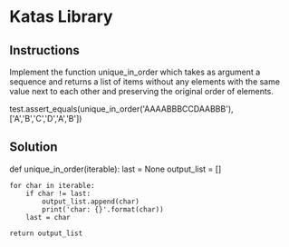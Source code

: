 # Katas Library

<h2>Instructions</h2>

Implement the function unique_in_order which takes as argument a sequence and returns a list of items without any elements with the same value next to each other and preserving the original order of elements.

test.assert_equals(unique_in_order('AAAABBBCCDAABBB'), ['A','B','C','D','A','B'])

<h2>Solution</h2>

def unique_in_order(iterable):
    last = None
    output_list = []
    
    for char in iterable:
        if char != last:
            output_list.append(char)
            print('char: {}'.format(char))
        last = char
    
    return output_list
        



